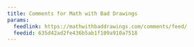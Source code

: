 ```yaml
---
title: Comments for Math with Bad Drawings
params:
  feedlink: https://mathwithbaddrawings.com/comments/feed/
  feedid: 635d42ad2fe436b5ab1f109a910a7518
---
```

